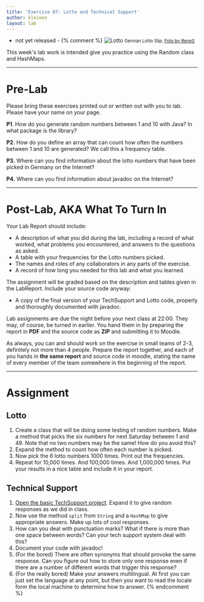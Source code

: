 ```yaml
---
title: 'Exercise 07: Lotto and Technical Support'
author: kleinen
layout: lab
---
```

- not yet released -
{% comment %}
![Lotto](../../images/lotto.jpg)
<small class = "float-right">German Lotto Slip, [Foto by ReneS](http://www.flickr.com/photos/rene-germany/98668296)</small>

This week's lab work is intended give you practice using the Random class and HashMaps.

* * *

# Pre-Lab

Please bring these exercises printed out or written out with you to lab. Please have your name on your page.

**P1**. How do you generate random numbers between 1 and 10 with Java? In what package is the library?

**P2.** How do you define an array that can count how often the numbers between 1 and 10 are generated? We call this a frequency table.

**P3.** Where can you find information about the lotto numbers that have been picked in Germany on the Internet?

**P4.** Where can you find information about javadoc on the Internet?

* * *

# Post-Lab, AKA  What To Turn In

Your Lab Report should include:

- A description of what you did during the lab, including a record of what worked, what problems you encountered, and answers to the questions as asked.
- A table with your frequencies for the Lotto numbers picked.
- The names and roles of any collaborators in any parts of the exercise.
- A record of how long you needed for this lab and what you learned.

The assignment will be graded based on the description and tables given in the LabReport.
Include your source code anyway:

- A copy of the final version of your TechSupport and Lotto code, properly and thoroughly documented with javadoc.

Lab assignments are due the night before your next class at 22:00. They may, of course, be turned in earlier. You hand them in by preparing the report in **PDF**  and the source code as **ZIP** and submitting it to Moodle.

As always, you can and should work on the exercise in small teams of 2-3, definitely not more than 4 people. Prepare the report together, and each of you hands in **the same report** and source code in moodle, stating the name of every member of the team somewhere in the beginning of the report.

* * *

# Assignment

## Lotto

1. Create a class that will be doing some testing of random numbers. Make a method that picks the six numbers for next Saturday between 1 and 49. Note that no two numbers may be the same! How do you avoid this?
2. Expand the method to count how often each number is picked.
3. Now pick the 6 lotto numbers 1000 times. Print out the frequencies.
4. Repeat for 10,000 times. And 100,000 times. And 1,000,000 times. Put your results in a nice table and include it in your report.

## Technical Support
1. [Open the basic TechSupport project](https://github.com/htw-imi-info1/exercise07). Expand it to give random responses as we did in class.
2. Now use the method `split` from `String` and a `HashMap` to give appropriate answers. Make up lots of cool responses.
3. How can you deal with punctuation marks? What if there is more than one space between words? Can your tech support system deal with this?
4. Document your code with javadoc!
5. (For the bored) There are often synonyms that should provoke the same response. Can you figure out how to store only one response even if there are a number of different words that trigger this response?
6. (For the really bored) Make your answers multilingual. At first you can just set the language at any point, but then you want to read the locale form the local machine to determine how to answer.
{% endcomment %}
